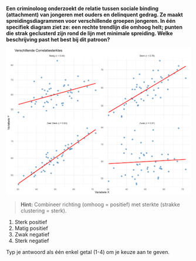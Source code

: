 **Een criminoloog onderzoekt de relatie tussen sociale binding (attachment) van jongeren met ouders en delinquent gedrag. Ze maakt spreidingsdiagrammen voor verschillende groepen jongeren. In één specifiek diagram ziet ze: een rechte trendlijn die omhoog helt; punten die strak geclusterd zijn rond de lijn met minimale spreiding. Welke beschrijving past het best bij dit patroon?**

![Richting en Kracht](media/question_3.15.png)

> **Hint:** Combineer richting (omhoog = positief) met sterkte (strakke clustering = sterk).

1) Sterk positief
2) Matig positief
3) Zwak negatief
4) Sterk negatief

Typ je antwoord als één enkel getal (1-4) om je keuze aan te geven.